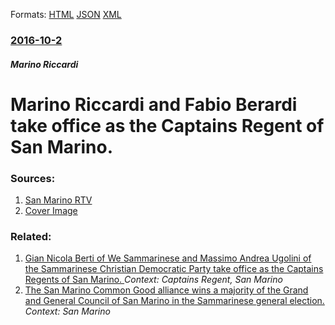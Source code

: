 
Formats: [HTML](/news/2016/10/2/marino-riccardi-and-fabio-berardi-take-office-as-the-captains-regent-of-san-marino.html)  [JSON](/news/2016/10/2/marino-riccardi-and-fabio-berardi-take-office-as-the-captains-regent-of-san-marino.json)  [XML](/news/2016/10/2/marino-riccardi-and-fabio-berardi-take-office-as-the-captains-regent-of-san-marino.xml)  

### [2016-10-2](/news/2016/10/2/index.md)

##### Marino Riccardi
# Marino Riccardi and Fabio Berardi take office as the Captains Regent of San Marino. 




### Sources:

1. [San Marino RTV](http://www.smtvsanmarino.sm/politica/2016/10/01/ll-ee-marino-riccardi-fabio-berardi-sono-nuovi-capitani-reggenti)
1. [Cover Image](http://www.smtvsanmarino.sm/img/news/199838.jpg)

### Related:

1. [Gian Nicola Berti of We Sammarinese and Massimo Andrea Ugolini of the Sammarinese Christian Democratic Party take office as the Captains Regents of San Marino. ](/news/2016/04/1/gian-nicola-berti-of-we-sammarinese-and-massimo-andrea-ugolini-of-the-sammarinese-christian-democratic-party-take-office-as-the-captains-reg.md) _Context: Captains Regent, San Marino_
2. [The San Marino Common Good alliance wins a majority of the Grand and General Council of San Marino in the Sammarinese general election. ](/news/2012/11/13/the-san-marino-common-good-alliance-wins-a-majority-of-the-grand-and-general-council-of-san-marino-in-the-sammarinese-general-election.md) _Context: San Marino_
